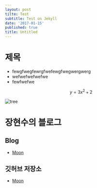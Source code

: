 ```yaml
---
layout: post
tilte: Test
subtitle: Test on Jekyll
date: '2017-01-15'
published: true
title: Untitled
---
```


# 제목
* fewgfwegfewrgfwefewgfwegwergwerg
* wefwefwefwefwe
* fewfwefwe

$$y=3x^2+2$$

![tree](https://vienna-wv.com/images/tree.jpg)



# 장현수의 블로그

## Blog

* [Moon](https://JMAXION.github.io/Moon)

## 깃허브 저장소

* [Moon](https://JMAXION.github.com/Moon)

